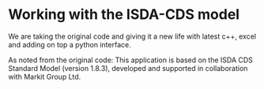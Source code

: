 # Working with the ISDA-CDS model

We are taking the original code and giving it a new life with latest c++, excel and adding on top a python interface.

As noted from the original code:
This application is based on the ISDA CDS Standard Model (version 1.8.3), developed and supported in collaboration with Markit Group Ltd.
